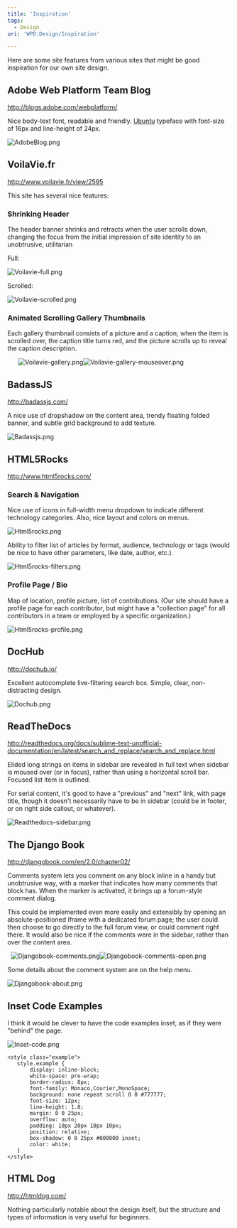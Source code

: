 ```yaml
---
title: 'Inspiration'
tags:
  - Design
uri: 'WPD:Design/Inspiration'

---
```

Here are some site features from various sites that might be good inspiration for our own site design.

## Adobe Web Platform Team Blog

<http://blogs.adobe.com/webplatform/>

Nice body-text font, readable and friendly. [Ubuntu](http://font.ubuntu.com/) typeface with font-size of 16px and line-height of 24px.

![AdobeBlog.png](/WPD/assets/public/7/77/AdobeBlog.png)

## VoilaVie.fr

<http://www.voilavie.fr/view/2595>

This site has several nice features:

### Shrinking Header

The header banner shrinks and retracts when the user scrolls down, changing the focus from the initial impression of site identity to an unobtrusive, utilitarian

Full:

![Voilavie-full.png](/WPD/assets/public/4/47/Voilavie-full.png)

Scrolled:

![Voilavie-scrolled.png](/WPD/assets/public/0/09/Voilavie-scrolled.png)

### Animated Scrolling Gallery Thumbnails

Each gallery thumbnail consists of a picture and a caption; when the item is scrolled over, the caption title turns red, and the picture scrolls up to reveal the caption description.

      ![Voilavie-gallery.png](/WPD/assets/public/7/7f/Voilavie-gallery.png)![Voilavie-gallery-mouseover.png](/WPD/assets/public/a/a3/Voilavie-gallery-mouseover.png)

## BadassJS

<http://badassjs.com/>

A nice use of dropshadow on the content area, trendy floating folded banner, and subtle grid background to add texture.

![Badassjs.png](/WPD/assets/public/3/35/Badassjs.png)

## HTML5Rocks

<http://www.html5rocks.com/>

### Search & Navigation

Nice use of icons in full-width menu dropdown to indicate different technology categories. Also, nice layout and colors on menus.

![Html5rocks.png](/WPD/assets/public/9/97/Html5rocks.png)

Ability to filter list of articles by format, audience, technology or tags (would be nice to have other parameters, like date, author, etc.).

![Html5rocks-filters.png](/WPD/assets/public/7/76/Html5rocks-filters.png)

### Profile Page / Bio

Map of location, profile picture, list of contributions. (Our site should have a profile page for each contributor, but might have a "collection page" for all contributors in a team or employed by a specific organization.)

![Html5rocks-profile.png](/WPD/assets/public/4/4d/Html5rocks-profile.png)

## DocHub

<http://dochub.io/>

Excellent autocomplete live-filtering search box. Simple, clear, non-distracting design.

![Dochub.png](/WPD/assets/public/3/33/Dochub.png)

## ReadTheDocs

<http://readthedocs.org/docs/sublime-text-unofficial-documentation/en/latest/search_and_replace/search_and_replace.html>

Elided long strings on items in sidebar are revealed in full text when sidebar is moused over (or in focus), rather than using a horizontal scroll bar. Focused list item is outlined.

For serial content, it's good to have a "previous" and "next" link, with page title, though it doesn't necessarily have to be in sidebar (could be in footer, or on right side callout, or whatever).

![Readthedocs-sidebar.png](/WPD/assets/public/6/6f/Readthedocs-sidebar.png)

## The Django Book

<http://djangobook.com/en/2.0/chapter02/>

Comments system lets you comment on any block inline in a handy but unobtrusive way, with a marker that indicates how many comments that block has. When the marker is activated, it brings up a forum-style comment dialog.

This could be implemented even more easily and extensibly by opening an absolute-positioned iframe with a dedicated forum page; the user could then choose to go directly to the full forum view, or could comment right there. It would also be nice if the comments were in the sidebar, rather than over the content area.

  ![Djangobook-comments.png](/WPD/assets/public/5/5d/Djangobook-comments.png)![Djangobook-comments-open.png](/WPD/assets/public/a/a7/Djangobook-comments-open.png)

Some details about the comment system are on the help menu.

![Djangobook-about.png](/WPD/assets/public/e/e4/Djangobook-about.png)

## Inset Code Examples

I think it would be clever to have the code examples inset, as if they were "behind" the page.

![Inset-code.png](/WPD/assets/public/5/5f/Inset-code.png)

    <style class="example">
       style.example {
           display: inline-block;
           white-space: pre-wrap;
           border-radius: 8px;
           font-family: Monaco,Courier,MonoSpace;
           background: none repeat scroll 0 0 #777777;
           font-size: 12px;
           line-height: 1.8;
           margin: 0 0 25px;
           overflow: auto;
           padding: 10px 20px 10px 10px;
           position: relative;
           box-shadow: 0 0 25px #000000 inset;
           color: white;
       }
    </style>

## HTML Dog

<http://htmldog.com/>

Nothing particularly notable about the design itself, but the structure and types of information is very useful for beginners.
